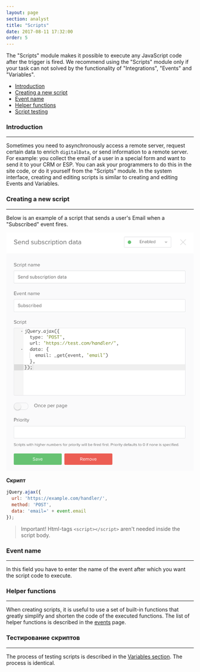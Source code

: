 ```yaml
---
layout: page
section: analyst
title: "Scripts"
date: 2017-08-11 17:32:00
order: 5
---
```


The "Scripts" module makes it possible to execute any JavaScript code after the trigger is fired. We recommend using the "Scripts" module only if your task can not solved by the functionality of "Integrations", "Events" and "Variables".

<ul class="page-navigation">
  <li><a href="#introduction">Introduction</a></li>
  <li><a href="#newScript">Creating a new script</a></li>
  <li><a href="#eventName">Event name</a></li>
  <li><a href="#helperFunctions">Helper functions</a></li>
  <li><a href="#scriptTesting">Script testing</a></li>
</ul>

### <a name="introduction"></a>Introduction
------
Sometimes you need to asynchronously access a remote server, request certain data to enrich `digitalData`, or send information to a remote server. For example: you collect the email of a user in a special form and want to send it to your CRM or ESP. You can ask your programmers to do this in the site code, or do it yourself from the "Scripts" module.
In the system interface, creating and editing scripts is similar to creating and editing Events and Variables.

### <a name="newScript"></a>Creating a new script
------
Below is an example of a script that sends a user's Email when a "Subscribed" event fires.

![](/img/scripts.1.png)

**Скрипт**
```javascript
jQuery.ajax({
  url: 'https://example.com/handler/',
  method: 'POST',
  data: 'email=' + event.email
});
```
> Important! Html-tags `<script></script>` aren't needed inside the script body.

### <a name="eventName"></a>Event name
------
In this field you have to enter the name of the event after which you want the script code to execute.

### <a name="helperFunctions"></a>Helper functions
------
When creating scripts, it is useful to use a set of built-in functions that greatly simplify and shorten the code of the executed functions. The list of helper functions is described in the [events](/for-analyst/events#3) page.

### <a name="scriptTesting"></a>Тестирование скриптов
------
The process of testing scripts is described in the [Variables section](/for-analyst/variables#5). The process is identical.
